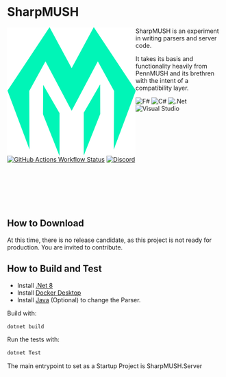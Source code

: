 # SharpMUSH
<img align="left" width="300em" src="./Solution Files/Logo.svg"/>
SharpMUSH is an experiment in writing parsers and server code.

It takes its basis and functionality heavily from PennMUSH and its brethren with the intent of a compatibility layer.

![F#](https://img.shields.io/badge/f%23-%23239120.svg?style=for-the-badge&logo=c-sharp&logoColor=white)
![C#](https://img.shields.io/badge/c%23-%23239120.svg?style=for-the-badge&logo=c-sharp&logoColor=white)
![.Net](https://img.shields.io/badge/.NET-5C2D91?style=for-the-badge&logo=.net&logoColor=white)
![Visual Studio](https://img.shields.io/badge/Visual%20Studio-5C2D91.svg?style=for-the-badge&logo=visual-studio&logoColor=white)

[![GitHub Actions Workflow Status](https://img.shields.io/github/actions/workflow/status/SharpMUSH/SharpMUSH/dotnet.yml?style=for-the-badge)](https://github.com/SharpMUSH/SharpMUSH/actions/workflows/dotnet.yml)
[![Discord](https://img.shields.io/discord/1216626296642343044?style=for-the-badge&refresh=1)](https://discord.gg/jYErRbqaC9)

<br/>
<br/>
<br/>
<br/>
<br/>

## How to Download
At this time, there is no release candidate, as this project is not ready for production. You are invited to contribute.

## How to Build and Test
- Install [.Net 8](https://dotnet.microsoft.com/en-us/download/dotnet/8.0)
- Install [Docker Desktop](https://www.docker.com/products/docker-desktop/)
- Install [Java](https://adoptium.net/) (Optional) to change the Parser.

Build with:
```bash
dotnet build
```

Run the tests with:
```bash
dotnet Test
```

The main entrypoint to set as a Startup Project is SharpMUSH.Server
